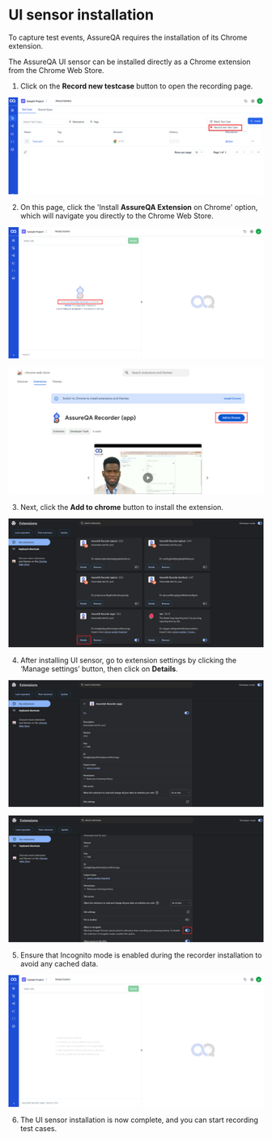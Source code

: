 
# UI sensor installation

To capture test events, AssureQA requires the installation of its Chrome extension.

The AssureQA UI sensor can be installed directly as a Chrome extension from the Chrome Web Store.

1. Click on the **Record new testcase** button to open the recording page.

![UI.record-1](/images/recorder.png)

2. On this page, click the 'Install **AssureQA Extension** on Chrome' option, which will navigate you directly to the Chrome Web Store.

![UI.record-2](/images/UI.record-2.png)


![UI.record-3](/images/UI.record-3.png)

3. Next, click the **Add to chrome** button to install the extension.

![UI.record-4](/images/UI.record-4.png)

4. After installing UI sensor, go to extension settings  by clicking the ‘Manage settings’ button, then click on **Details**.

![UI.record-5](/images/UI.record-5.png)

![UI.record-6](/images/UI.record-6.png)

5. Ensure that Incognito mode is enabled during the recorder installation to avoid any cached data.

![UI.record-7](/images/UI.record-7.png)

6. The UI sensor installation is now complete, and you can start recording test cases.
